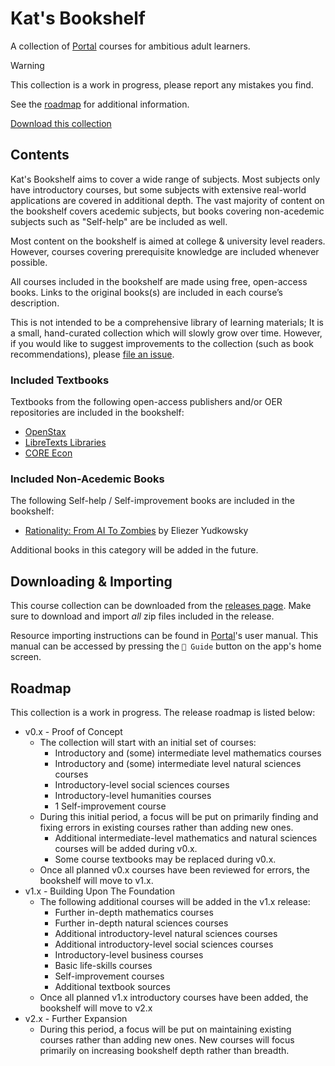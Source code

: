 # Kat's Bookshelf
A collection of [Portal](https://github.com/School-of-Life-Project/Portal-App) courses for ambitious adult learners.

> [!WARNING]
> This collection is a work in progress, please report any mistakes you find.
> 
> See the [roadmap](#roadmap) for additional information.

[Download this collection](https://github.com/transkatgirl/kats-bookshelf/releases)

## Contents

Kat's Bookshelf aims to cover a wide range of subjects. Most subjects only have introductory courses, but some subjects with extensive real-world applications are covered in additional depth. The vast majority of content on the bookshelf covers acedemic subjects, but books covering non-acedemic subjects such as "Self-help" are be included as well.

Most content on the bookshelf is aimed at college & university level readers. However, courses covering prerequisite knowledge are included whenever possible.

All courses included in the bookshelf are made using free, open-access books. Links to the original books(s) are included in each course’s description.

This is not intended to be a comprehensive library of learning materials; It is a small, hand-curated collection which will slowly grow over time. However, if you would like to suggest improvements to the collection (such as book recommendations), please [file an issue](https://github.com/transkatgirl/kats-bookshelf/issues).

### Included Textbooks

Textbooks from the following open-access publishers and/or OER repositories are included in the bookshelf:

- [OpenStax](https://openstax.org)
- [LibreTexts Libraries](https://libretexts.org/platforms/libraries/)
- [CORE Econ](https://www.core-econ.org)

### Included Non-Acedemic Books

The following Self-help / Self-improvement books are included in the bookshelf:

- [Rationality: From AI To Zombies](https://www.lesswrong.com/tag/rationality:-from-ai-to-zombies) by Eliezer Yudkowsky

Additional books in this category will be added in the future.

## Downloading & Importing

This course collection can be downloaded from the [releases page](https://github.com/transkatgirl/kats-bookshelf/releases). Make sure to download and import *all* zip files included in the release.

Resource importing instructions can be found in [Portal](https://github.com/School-of-Life-Project/Portal-App)'s user manual. This manual can be accessed by pressing the `📜 Guide` button on the app's home screen.

## Roadmap

This collection is a work in progress. The release roadmap is listed below:

- v0.x - Proof of Concept
	- The collection will start with an initial set of courses:
		- Introductory and (some) intermediate level mathematics courses
		- Introductory and (some) intermediate level natural sciences courses
		- Introductory-level social sciences courses
 		- Introductory-level humanities courses
		- 1 Self-improvement course
	- During this initial period, a focus will be put on primarily finding and fixing errors in existing courses rather than adding new ones.
		- Additional intermediate-level mathematics and natural sciences courses will be added during v0.x.
		- Some course textbooks may be replaced during v0.x.
	- Once all planned v0.x courses have been reviewed for errors, the bookshelf will move to v1.x.
- v1.x - Building Upon The Foundation
	- The following additional courses will be added in the v1.x release:
		- Further in-depth mathematics courses
		- Further in-depth natural sciences courses
		- Additional introductory-level natural sciences courses
 	  	- Additional introductory-level social sciences courses
		- Introductory-level business courses
		- Basic life-skills courses
		- Self-improvement courses
		- Additional textbook sources
	- Once all planned v1.x introductory courses have been added, the bookshelf will move to v2.x
- v2.x - Further Expansion
	- During this period, a focus will be put on maintaining existing courses rather than adding new ones. New courses will focus primarily on increasing bookshelf depth rather than breadth.
